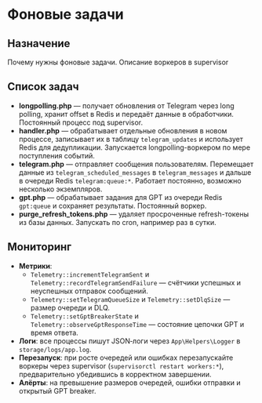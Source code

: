 # Фоновые задачи

## Назначение
Почему нужны фоновые задачи. Описание воркеров в supervisor

## Список задач
- **longpolling.php** — получает обновления от Telegram через long polling, хранит offset в Redis и передаёт данные в обработчики. Постоянный процесс под supervisor.
- **handler.php** — обрабатывает отдельные обновления в новом процессе, записывает их в таблицу `telegram_updates` и использует Redis для дедупликации. Запускается longpolling-воркером по мере поступления событий.
- **telegram.php** — отправляет сообщения пользователям. Перемещает данные из `telegram_scheduled_messages` в `telegram_messages` и дальше в очереди Redis `telegram:queue:*`. Работает постоянно, возможно несколько экземпляров.
- **gpt.php** — обрабатывает задания для GPT из очереди Redis `gpt:queue` и сохраняет результаты. Постоянный воркер.
- **purge_refresh_tokens.php** — удаляет просроченные refresh-токены из базы данных. Запускать по cron, например раз в сутки.

## Мониторинг
- **Метрики**:
  - `Telemetry::incrementTelegramSent` и `Telemetry::recordTelegramSendFailure` — счётчики успешных и неуспешных отправок сообщений.
  - `Telemetry::setTelegramQueueSize` и `Telemetry::setDlqSize` — размер очереди и DLQ.
  - `Telemetry::setGptBreakerState` и `Telemetry::observeGptResponseTime` — состояние цепочки GPT и время ответа.
- **Логи**: все процессы пишут JSON‑логи через `App\Helpers\Logger` в `storage/logs/app.log`.
- **Перезапуск**: при росте очередей или ошибках перезапускайте воркеры через supervisor (`supervisorctl restart workers:*`), предварительно убедившись в корректном завершении.
- **Алёрты**: на превышение размеров очередей, ошибки отправки и открытый GPT breaker.
